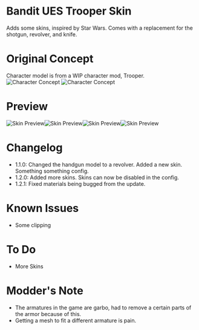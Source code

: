 # Bandit UES Trooper Skin

Adds some skins, inspired by Star Wars. Comes with a replacement for the shotgun, revolver, and knife.

# Original Concept
Character model is from a WIP character mod, Trooper.
![Character Concept](https://cdn.discordapp.com/attachments/685881583936209043/928475610366500934/TrooperRefV1.1.png)
![Character Concept](https://cdn.discordapp.com/attachments/685881583936209043/928473116181671967/trooperidle.gif)
# Preview
![Skin Preview](https://cdn.discordapp.com/attachments/685881583936209043/928468780529623120/unknown.png)![Skin Preview](https://cdn.discordapp.com/attachments/685881583936209043/928468942060662844/unknown.png)![Skin Preview](https://cdn.discordapp.com/attachments/685881583936209043/928469056804229140/unknown.png)![Skin Preview](https://cdn.discordapp.com/attachments/685881583936209043/928469175515643954/unknown.png)

# Changelog
- 1.1.0: Changed the handgun model to a revolver. Added a new skin. Something something config.
- 1.2.0: Added more skins. Skins can now be disabled in the config.
- 1.2.1: Fixed materials being bugged from the update.

# Known Issues
- Some clipping

# To Do
- More Skins

# Modder's Note
- The armatures in the game are garbo, had to remove a certain parts of the armor because of this.
- Getting a mesh to fit a different armature is pain.
